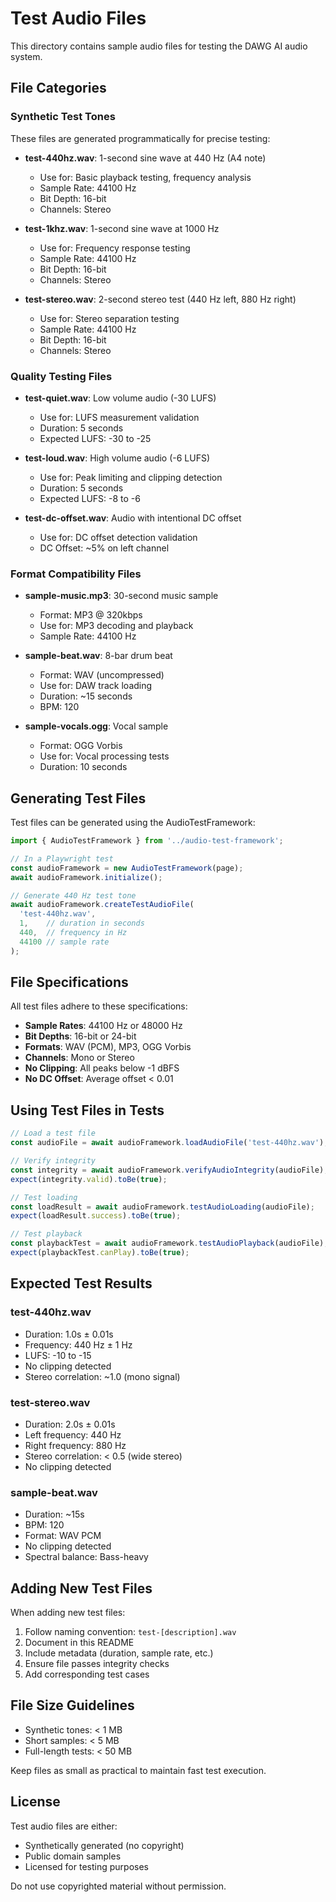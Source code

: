 # Test Audio Files

This directory contains sample audio files for testing the DAWG AI audio system.

## File Categories

### Synthetic Test Tones
These files are generated programmatically for precise testing:

- **test-440hz.wav**: 1-second sine wave at 440 Hz (A4 note)
  - Use for: Basic playback testing, frequency analysis
  - Sample Rate: 44100 Hz
  - Bit Depth: 16-bit
  - Channels: Stereo

- **test-1khz.wav**: 1-second sine wave at 1000 Hz
  - Use for: Frequency response testing
  - Sample Rate: 44100 Hz
  - Bit Depth: 16-bit
  - Channels: Stereo

- **test-stereo.wav**: 2-second stereo test (440 Hz left, 880 Hz right)
  - Use for: Stereo separation testing
  - Sample Rate: 44100 Hz
  - Bit Depth: 16-bit
  - Channels: Stereo

### Quality Testing Files

- **test-quiet.wav**: Low volume audio (-30 LUFS)
  - Use for: LUFS measurement validation
  - Duration: 5 seconds
  - Expected LUFS: -30 to -25

- **test-loud.wav**: High volume audio (-6 LUFS)
  - Use for: Peak limiting and clipping detection
  - Duration: 5 seconds
  - Expected LUFS: -8 to -6

- **test-dc-offset.wav**: Audio with intentional DC offset
  - Use for: DC offset detection validation
  - DC Offset: ~5% on left channel

### Format Compatibility Files

- **sample-music.mp3**: 30-second music sample
  - Format: MP3 @ 320kbps
  - Use for: MP3 decoding and playback
  - Sample Rate: 44100 Hz

- **sample-beat.wav**: 8-bar drum beat
  - Format: WAV (uncompressed)
  - Use for: DAW track loading
  - Duration: ~15 seconds
  - BPM: 120

- **sample-vocals.ogg**: Vocal sample
  - Format: OGG Vorbis
  - Use for: Vocal processing tests
  - Duration: 10 seconds

## Generating Test Files

Test files can be generated using the AudioTestFramework:

```typescript
import { AudioTestFramework } from '../audio-test-framework';

// In a Playwright test
const audioFramework = new AudioTestFramework(page);
await audioFramework.initialize();

// Generate 440 Hz test tone
await audioFramework.createTestAudioFile(
  'test-440hz.wav',
  1,    // duration in seconds
  440,  // frequency in Hz
  44100 // sample rate
);
```

## File Specifications

All test files adhere to these specifications:

- **Sample Rates**: 44100 Hz or 48000 Hz
- **Bit Depths**: 16-bit or 24-bit
- **Formats**: WAV (PCM), MP3, OGG Vorbis
- **Channels**: Mono or Stereo
- **No Clipping**: All peaks below -1 dBFS
- **No DC Offset**: Average offset < 0.01

## Using Test Files in Tests

```typescript
// Load a test file
const audioFile = await audioFramework.loadAudioFile('test-440hz.wav');

// Verify integrity
const integrity = await audioFramework.verifyAudioIntegrity(audioFile);
expect(integrity.valid).toBe(true);

// Test loading
const loadResult = await audioFramework.testAudioLoading(audioFile);
expect(loadResult.success).toBe(true);

// Test playback
const playbackTest = await audioFramework.testAudioPlayback(audioFile);
expect(playbackTest.canPlay).toBe(true);
```

## Expected Test Results

### test-440hz.wav
- Duration: 1.0s ± 0.01s
- Frequency: 440 Hz ± 1 Hz
- LUFS: -10 to -15
- No clipping detected
- Stereo correlation: ~1.0 (mono signal)

### test-stereo.wav
- Duration: 2.0s ± 0.01s
- Left frequency: 440 Hz
- Right frequency: 880 Hz
- Stereo correlation: < 0.5 (wide stereo)
- No clipping detected

### sample-beat.wav
- Duration: ~15s
- BPM: 120
- Format: WAV PCM
- No clipping detected
- Spectral balance: Bass-heavy

## Adding New Test Files

When adding new test files:

1. Follow naming convention: `test-[description].wav`
2. Document in this README
3. Include metadata (duration, sample rate, etc.)
4. Ensure file passes integrity checks
5. Add corresponding test cases

## File Size Guidelines

- Synthetic tones: < 1 MB
- Short samples: < 5 MB
- Full-length tests: < 50 MB

Keep files as small as practical to maintain fast test execution.

## License

Test audio files are either:
- Synthetically generated (no copyright)
- Public domain samples
- Licensed for testing purposes

Do not use copyrighted material without permission.
